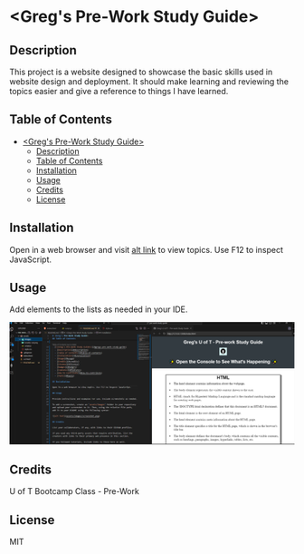 # <Greg's Pre-Work Study Guide>

## Description

This project is a website designed to showcase the basic skills used in website design and deployment. It should make learning and reviewing the topics easier and give a reference to things I have learned.

## Table of Contents


- [\<Greg's Pre-Work Study Guide\>](#gregs-pre-work-study-guide)
  - [Description](#description)
  - [Table of Contents](#table-of-contents)
  - [Installation](#installation)
  - [Usage](#usage)
  - [Credits](#credits)
  - [License](#license)

## Installation

Open in a web browser and visit [alt link](https://savevsgames.github.io/pre-work-study-guide/) to view topics. Use F12 to inspect JavaScript.

## Usage

Add elements to the lists as needed in your IDE.

![alt screenshot](assets/images/screenshot.png)

## Credits

U of T Bootcamp Class - Pre-Work

## License

MIT





